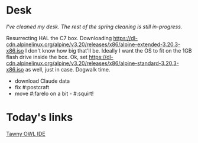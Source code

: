 # Desk

*I've cleaned my desk. The rest of the spring cleaning is still in-progress.*

Resurrecting HAL the C7 box. Downloading https://dl-cdn.alpinelinux.org/alpine/v3.20/releases/x86/alpine-extended-3.20.3-x86.iso  I don't know how big that'll be. Ideally I want the OS to fit on the 1GB flash drive inside the box. Ok, set https://dl-cdn.alpinelinux.org/alpine/v3.20/releases/x86/alpine-standard-3.20.3-x86.iso as well, just in case. Dogwalk time.

* download Claude data
* fix #:postcraft
* move #:farelo on a bit - #:squirt!

# Today's links

[Tawny OWL IDE](https://github.com/phillord/tawny-owl)
